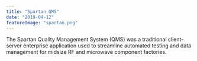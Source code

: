 ```yaml
---
title: "Spartan QMS"
date: "2019-04-12"
featureImage: "spartan.png"
---
```



The Spartan Quality Management System (QMS) was a traditional client-server enterprise application
used to streamline automated testing and data management for midsize
RF and microwave component factories.
